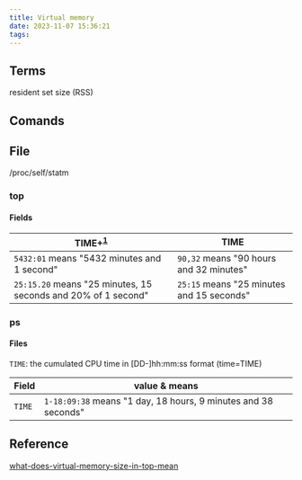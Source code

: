 ```yaml
---
title: Virtual memory
date: 2023-11-07 15:36:21
tags:
---
```


## Terms

resident set size (RSS)

## Comands

## File

/proc/self/statm

### top

#### Fields

| TIME+<sup>[1]</sup>                                            | TIME                                      |
|----------------------------------------------------------------|-------------------------------------------|
| `5432:01` means "5432 minutes and 1 second"                    | `90,32` means "90 hours and 32 minutes"   |
| `25:15.20` means "25 minutes, 15 seconds and 20% of 1 second"  | `25:15` means "25 minutes and 15 seconds" |

### ps

#### Files

`TIME`: the cumulated CPU time in [DD-]hh:mm:ss format (time=TIME)

| Field  | value & means                                                  |
|--------|----------------------------------------------------------------|
| `TIME` | `1-18:09:38` means "1 day, 18 hours, 9 minutes and 38 seconds" |


## Reference

[1]: [what-does-time-cpu-time-hundredth-in-top-mean](https://superuser.com/questions/1148884/what-does-time-cpu-time-hundredth-in-top-mean/)
[what-does-virtual-memory-size-in-top-mean](https://serverfault.com/questions/138427/what-does-virtual-memory-size-in-top-mean)
